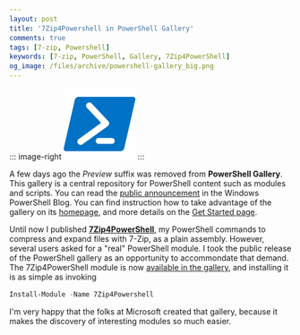 ```yaml
---
layout: post
title: '7Zip4Powershell in PowerShell Gallery'
comments: true
tags: [7-zip, Powershell]
keywords: [7-zip, PowerShell, Gallery, 7Zip4PowerShell]
og_image: /files/archive/powershell-gallery_big.png
---
```


::: image-right
![PowerShell Gallery Logo](/files/archive/powershell-gallery.png)
:::

A few days ago the *Preview* suffix was removed from **PowerShell
Gallery**. This gallery is a central repository for PowerShell content
such as modules and scripts. You can read the [public
announcement](https://blogs.msdn.microsoft.com/powershell/2016/02/25/the-powershell-gallery-is-public/)
in the Windows PowerShell Blog. You can find instruction how to take
advantage of the gallery on its
[homepage](https://www.powershellgallery.com/), and more details on the [Get Started page](https://www.powershellgallery.com/GettingStarted?section=Get%20Started).

Until now I published
**[7Zip4PowerShell](https://github.com/thoemmi/7Zip4Powershell)**, my
PowerShell commands to compress and expand files with 7-Zip, as a plain
assembly. However, several users asked for a "real" PowerShell module. I took
the public release of the PowerShell gallery as an opportunity to
accommondate that demand. The 7Zip4PowerShell module is now [available
in the
gallery](https://www.powershellgallery.com/packages/7Zip4Powershell/1.2.0),
and installing it is as simple as invoking

``` powershell
Install-Module -Name 7Zip4Powershell
```

I'm very happy that the folks at Microsoft created that gallery, because it makes the discovery of interesting modules so much easier. 